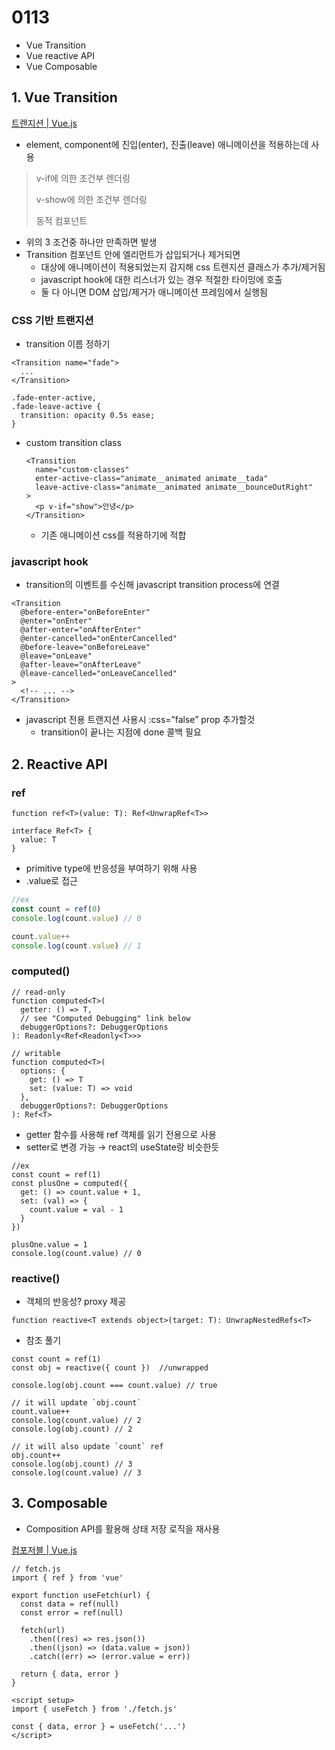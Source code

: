 # 0113
- Vue Transition
- Vue reactive API
- Vue Composable


## 1. Vue Transition


[트랜지션 | Vue.js](https://v3-docs.vuejs-korea.org/guide/built-ins/transition.html)

- element, component에 진입(enter), 진출(leave) 애니메이션을 적용하는데 사용

> v-if에 의한 조건부 렌더링
> 
> 
> v-show에 의한 조건부 렌더링
> 
> 동적 컴포넌트
> 
- 위의 3 조건중 하나만 만족하면 발생
- Transition 컴포넌트 안에 엘리먼트가 삽입되거나 제거되면
    - 대상에 애니메이션이 적용되었는지 감지해 css 트렌지션 클래스가 추가/제거됨
    - javascript hook에 대한 리스너가 있는 경우 적절한 타이밍에 호출
    - 둘 다 아니면 DOM 삽입/제거가 애니메이션 프레임에서 실행됨

### CSS 기반 트랜지션
- transition 이름 정하기

```tsx
<Transition name="fade">
  ...
</Transition>

.fade-enter-active,
.fade-leave-active {
  transition: opacity 0.5s ease;
}
```

- custom transition class
    
    ```tsx
    <Transition
      name="custom-classes"
      enter-active-class="animate__animated animate__tada"
      leave-active-class="animate__animated animate__bounceOutRight"
    >
      <p v-if="show">안녕</p>
    </Transition>
    ```
    
    - 기존 애니메이션 css를 적용하기에 적합

### javascript hook

- transition의 이벤트를 수신해 javascript transition process에 연결

```tsx
<Transition
  @before-enter="onBeforeEnter"
  @enter="onEnter"
  @after-enter="onAfterEnter"
  @enter-cancelled="onEnterCancelled"
  @before-leave="onBeforeLeave"
  @leave="onLeave"
  @after-leave="onAfterLeave"
  @leave-cancelled="onLeaveCancelled"
>
  <!-- ... -->
</Transition>
```

- javascript 전용 트랜지션 사용시 :css=”false” prop 추가할것
    - transition이 끝나는 지점에 done 콜백 필요

## 2. Reactive API


### ref

```tsx
function ref<T>(value: T): Ref<UnwrapRef<T>>

interface Ref<T> {
  value: T
}
```

- primitive type에 반응성을 부여하기 위해 사용
- .value로 접근

```jsx
//ex
const count = ref(0)
console.log(count.value) // 0

count.value++
console.log(count.value) // 1

```

### computed()

```tsx
// read-only
function computed<T>(
  getter: () => T,
  // see "Computed Debugging" link below
  debuggerOptions?: DebuggerOptions
): Readonly<Ref<Readonly<T>>>

// writable
function computed<T>(
  options: {
    get: () => T
    set: (value: T) => void
  },
  debuggerOptions?: DebuggerOptions
): Ref<T>
```

- getter 함수를 사용해 ref 객체를 읽기 전용으로 사용
- setter로 변경 가능 → react의 useState랑 비슷한듯

```tsx
//ex
const count = ref(1)
const plusOne = computed({
  get: () => count.value + 1,
  set: (val) => {
    count.value = val - 1
  }
})

plusOne.value = 1
console.log(count.value) // 0
```

### reactive()

- 객체의 반응성? proxy 제공

```tsx
function reactive<T extends object>(target: T): UnwrapNestedRefs<T>
```

- 참조 풀기

```tsx
const count = ref(1)
const obj = reactive({ count })  //unwrapped

console.log(obj.count === count.value) // true

// it will update `obj.count`
count.value++
console.log(count.value) // 2
console.log(obj.count) // 2

// it will also update `count` ref
obj.count++
console.log(obj.count) // 3
console.log(count.value) // 3
```

## 3. Composable



- Composition API를 활용해 상태 저장 로직을 재사용

[컴포저블 | Vue.js](https://v3-docs.vuejs-korea.org/guide/reusability/composables.html#comparisons-with-other-techniques)

```tsx
// fetch.js
import { ref } from 'vue'

export function useFetch(url) {
  const data = ref(null)
  const error = ref(null)

  fetch(url)
    .then((res) => res.json())
    .then((json) => (data.value = json))
    .catch((err) => (error.value = err))

  return { data, error }
}
```

```tsx
<script setup>
import { useFetch } from './fetch.js'

const { data, error } = useFetch('...')
</script>
```
